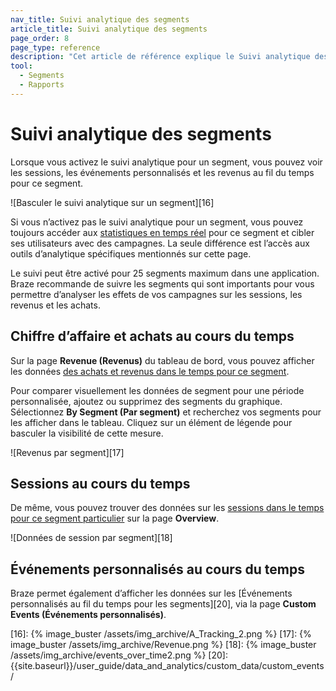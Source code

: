 ```yaml
---
nav_title: Suivi analytique des segments
article_title: Suivi analytique des segments
page_order: 8
page_type: reference
description: "Cet article de référence explique le Suivi analytique des segments."
tool: 
  - Segments
  - Rapports
---
```


# Suivi analytique des segments

Lorsque vous activez le suivi analytique pour un segment, vous pouvez voir les sessions, les événements personnalisés et les revenus au fil du temps pour ce segment.

![Basculer le suivi analytique sur un segment][16]

Si vous n’activez pas le suivi analytique pour un segment, vous pouvez toujours accéder aux [statistiques en temps réel][11] pour ce segment et cibler ses utilisateurs avec des campagnes. La seule différence est l’accès aux outils d’analytique spécifiques mentionnés sur cette page.

Le suivi peut être activé pour 25 segments maximum dans une application. Braze recommande de suivre les segments qui sont importants pour vous permettre d’analyser les effets de vos campagnes sur les sessions, les revenus et les achats.

## Chiffre d’affaire et achats au cours du temps

Sur la page **Revenue (Revenus)** du tableau de bord, vous pouvez afficher les données [des achats et revenus dans le temps pour ce segment][14]. 

Pour comparer visuellement les données de segment pour une période personnalisée, ajoutez ou supprimez des segments du graphique. Sélectionnez **By Segment (Par segment)** et recherchez vos segments pour les afficher dans le tableau. Cliquez sur un élément de légende pour basculer la visibilité de cette mesure.

![Revenus par segment][17]

## Sessions au cours du temps

De même, vous pouvez trouver des données sur les [sessions dans le temps pour ce segment particulier][13] sur la page **Overview**.

![Données de session par segment][18]

## Événements personnalisés au cours du temps

Braze permet également d’afficher les données sur les [Événements personnalisés au fil du temps pour les segments][20], via la page **Custom Events (Événements personnalisés)**.


[11]: {{site.baseurl}}/user_guide/data_and_analytics/your_reports/viewing_and_understanding_segment_data/#segment-statistics
[13]: {{site.baseurl}}/user_guide/data_and_analytics/export_braze_data/exporting_app_usage_data/#exporting-app-usage-data
[14]: {{site.baseurl}}/user_guide/data_and_analytics/export_braze_data/exporting_revenue_data/
[16]: {% image_buster /assets/img_archive/A_Tracking_2.png %}
[17]: {% image_buster /assets/img_archive/Revenue.png %}
[18]: {% image_buster /assets/img_archive/events_over_time2.png %}
[20]: {{site.baseurl}}/user_guide/data_and_analytics/custom_data/custom_events/
